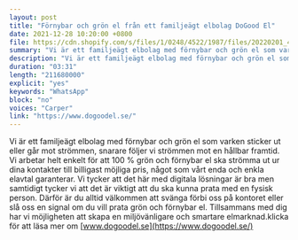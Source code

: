 ```yaml
---
layout: post
title: "Förnybar och grön el från ett familjeägt elbolag DoGood El"
date: 2021-12-28 10:20:00 +0800
file: https://cdn.shopify.com/s/files/1/0248/4522/1987/files/20220201_4.mp3?v=1643716562
summary: "Vi är ett familjeägt elbolag med förnybar och grön el som varken sticker ut eller går mot strömmen, snarare följer vi strömmen mot en hållbar framtid. Vi arbetar helt enkelt för att 100 % grön och förnybar el ska strömma ut ur dina kontakter till billigast möjliga pris, något som vårt enda och enkla elavtal garanterar. Vi tycker att det här med digitala lösningar är bra men samtidigt tycker vi att det är viktigt att du ska kunna prata med en fysisk person. Därför är du alltid välkommen att svänga förbi oss på kontoret eller slå oss en signal om du vill prata grön och förnybar el. Tillsammans med dig har vi möjligheten att skapa en miljövänligare och smartare elmarknad."
description: "Vi är ett familjeägt elbolag med förnybar och grön el som varken sticker ut eller går mot strömmen, snarare följer vi strömmen mot en hållbar framtid. Vi arbetar helt enkelt för att 100 % grön och förnybar el ska strömma ut ur dina kontakter till billigast möjliga pris, något som vårt enda och enkla elavtal garanterar. Vi tycker att det här med digitala lösningar är bra men samtidigt tycker vi att det är viktigt att du ska kunna prata med en fysisk person. Därför är du alltid välkommen att svänga förbi oss på kontoret eller slå oss en signal om du vill prata grön och förnybar el. Tillsammans med dig har vi möjligheten att skapa en miljövänligare och smartare elmarknad.klicka för att läsa mer om <a href='https://www.dogoodel.se/'>www.dogoodel.se</a> "
duration: "03:31"
length: "211680000"
explicit: "yes"
keywords: "WhatsApp"
block: "no"
voices: "Carper"
link: "https://www.dogoodel.se/"
---
```


Vi är ett familjeägt elbolag med förnybar och grön el som varken sticker ut eller går mot strömmen, snarare följer vi strömmen mot en hållbar framtid. Vi arbetar helt enkelt för att 100 % grön och förnybar el ska strömma ut ur dina kontakter till billigast möjliga pris, något som vårt enda och enkla elavtal garanterar. Vi tycker att det här med digitala lösningar är bra men samtidigt tycker vi att det är viktigt att du ska kunna prata med en fysisk person. Därför är du alltid välkommen att svänga förbi oss på kontoret eller slå oss en signal om du vill prata grön och förnybar el. Tillsammans med dig har vi möjligheten att skapa en miljövänligare och smartare elmarknad.klicka för att läsa mer om [www.dogoodel.se](https://www.dogoodel.se/)